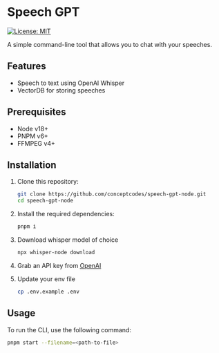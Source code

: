 

# Speech GPT

[![License: MIT](https://img.shields.io/badge/License-MIT-yellow.svg)](https://opensource.org/licenses/MIT)

A simple command-line tool that allows you to chat with your speeches.

## Features
- Speech to text using OpenAI Whisper
- VectorDB for storing speeches

## Prerequisites

- Node v18+
- PNPM v6+
- FFMPEG v4+

## Installation

1. Clone this repository:

   ```sh
   git clone https://github.com/conceptcodes/speech-gpt-node.git
   cd speech-gpt-node
   ```

2. Install the required dependencies:

    ```sh
    pnpm i
    ```

3. Download whisper model of choice

    ```sh
    npx whisper-node download
    ```

4. Grab an API key from [OpenAI](https://beta.openai.com/)

5. Update your env file

    ```sh
    cp .env.example .env
    ```

## Usage
To run the CLI, use the following command:

```sh
pnpm start --filename=<path-to-file>
```


